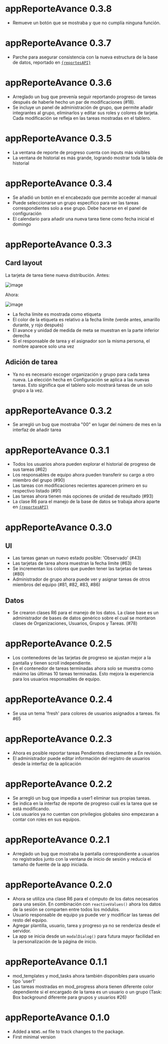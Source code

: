 # appReporteAvance 0.3.8

- Remueve un botón que se mostraba y que no cumplía ninguna función.

# appReporteAvance 0.3.7

- Parche para asegurar consistencia con la nueva estructura de la base de datos, reportado en [`{reportesAPI}`](https://github.com/calderonsamuel/reportesAPI/releases/tag/v0.3.0)

# appReporteAvance 0.3.6

- Arreglado un bug que prevenía seguir reportando progreso de tareas después de haberle hecho un par de modificaciones (#18).
- Se incluye un panel de administración de grupo, que permite añadir integrantes al grupo, eliminarlos y editar sus roles y colores de tarjeta. Cada modificación se refleja en las tareas mostradas en el tablero.

# appReporteAvance 0.3.5

- La ventana de reporte de progreso cuenta con inputs más visibles
- La ventana de historial es más grande, logrando mostrar toda la tabla de historial

# appReporteAvance 0.3.4

- Se añadió un botón en el encabezado que permite acceder al manual
- Puede seleccionarse un grupo específico para ver las tareas correspondientes solo a ese grupo. Debe hacerse en el panel de configuración
- El calendario para añadir una nueva tarea tiene como fecha inicial el domingo

# appReporteAvance 0.3.3

## Card layout

La tarjeta de tarea tiene nueva distribución. Antes:

![image](https://user-images.githubusercontent.com/19418298/212998759-feb7a699-5888-4319-8ba3-2db27ec8a5fe.png)

Ahora:

![image](https://user-images.githubusercontent.com/19418298/212998535-3c43f9ab-1ef3-4904-8308-b546a5eee959.png)

- La fecha límite es mostrada como etiqueta
- El color de la etiqueta es relativo a la fecha límite (verde antes, amarillo durante, y rojo después)
- El avance y unidad de medida de meta se muestran en la parte inferior derecha
- Si el responsable de tarea y el asignador son la misma persona, el nombre aparece solo una vez

## Adición de tarea

- Ya no es necesario escoger organización y grupo para cada tarea nueva. La elección hecha en Configuración se aplica a las nuevas tareas. Esto significa que el tablero solo mostrará tareas de un solo grupo a la vez.

# appReporteAvance 0.3.2

- Se arregló un bug que mostraba "00" en lugar del número de mes en la interfaz de añadir tarea

# appReporteAvance 0.3.1

- Todos los usuarios ahora pueden explorar el historial de progreso de sus tareas (#62)
- Los responsables de equipo ahora pueden transferir su cargo a otro miembro del grupo (#90)
- Las tareas con modificaciones recientes aparecen primero en su respectivo listado (#91)
- Las tareas ahora tienen más opciones de unidad de resultado (#93)
- La clase R6 para el manejo de la base de datos se trabaja ahora aparte en [`{reportesAPI}`](https://github.com/calderonsamuel/reportesAPI)

# appReporteAvance 0.3.0

## UI 

- Las tareas ganan un nuevo estado posible: 'Observado' (#43)
- Las tarjetas de tarea ahora muestran la fecha límite (#63)
- Se incrementan los colores que pueden tener las tarjetas de tareas (#80)
- Administrador de grupo ahora puede ver y asignar tareas de otros miembros del equipo (#81, #82, #83, #86)

## Datos

- Se crearon clases R6 para el manejo de los datos. La clase base es un administrador
de bases de datos genérico sobre el cual se montaron clases de Organizaciones, Usuarios, Grupos y Tareas. (#78)

# appReporteAvance 0.2.5

- Los contenedores de las tarjetas de progreso se ajustan mejor a la pantalla y tienen scroll independiente.
- En el contenedor de tareas terminadas ahora solo se muestra como máximo las últimas 10 tareas terminadas. Esto mejora la experiencia para los usuarios responsables de equipo.


# appReporteAvance 0.2.4

- Se usa un tema 'fresh' para colores de usuarios asignados a tareas. fix #65

# appReporteAvance 0.2.3

- Ahora es posible reportar tareas Pendientes directamente a En revisión.
- El administrador puede editar información del registro de usuarios desde la interfaz de la aplicación

# appReporteAvance 0.2.2

- Se arregló un bug que impedía a user1 eliminar sus propias tareas.
- Se indica en la interfaz de reporte de progreso cuál es la tarea que se está modificando.
- Los usuarios ya no cuentan con privilegios globales sino empezaran a contar con roles en sus equipos.

# appReporteAvance 0.2.1

- Arreglado un bug que mostraba la pantalla correspondiente a usuarios no registrados junto con la ventana de inicio de sesión y reducía el tamaño de fuente de la app iniciada.

# appReporteAvance 0.2.0

- Ahora se utiliza una clase R6 para el cómputo de los datos necesarios para una sesión. En combinación con `reactiveValues()` ahora los datos de la sesión se comparten entre todos los módulos.
- Usuario responsable de equipo ya puede ver y modificar las tareas del resto del equipo. 
- Agregar plantilla, usuario, tarea y progreso ya no se renderiza desde el servidor.
- La app se inicia desde un `modalDialog()` para futura mayor facilidad en la personalización de la página de inicio.

# appReporteAvance 0.1.1

- mod_templates y mod_tasks ahora también disponibles para usuario tipo 'user1'
- Las tareas mostradas en mod_progress ahora tienen diferente color dependiente si el encargado de la tarea es un usuario o un grupo (Task: Box background diferente para grupos y usuarios #26)

# appReporteAvance 0.1.0

- Added a `NEWS.md` file to track changes to the package.
- First minimal version




